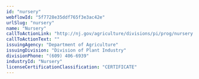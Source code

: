 ```yaml
---
id: "nursery"
webflowId: "5f7728e35ddf765f3e3ac42e"
urlSlug: "nursery"
name: "Nursery"
callToActionLink: "http://nj.gov/agriculture/divisions/pi/prog/nursery.html"
callToActionText: ""
issuingAgency: "Department of Agriculture"
issuingDivision: "Division of Plant Industry"
divisionPhone: "(609) 406-6939"
industryId: "Nursery"
licenseCertificationClassification: "CERTIFICATE"
---
```

